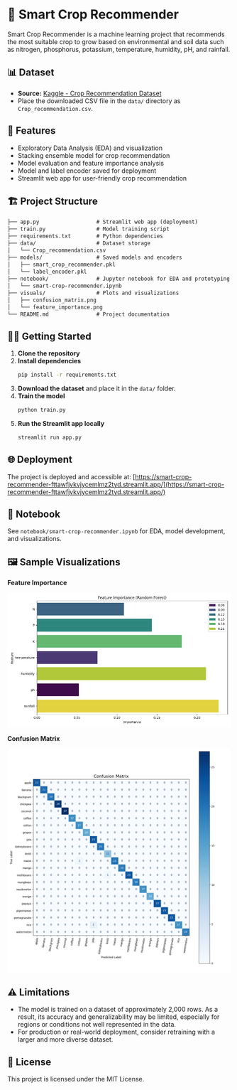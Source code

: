 # 🌱 Smart Crop Recommender

Smart Crop Recommender is a machine learning project that recommends the most suitable crop to grow based on environmental and soil data such as nitrogen, phosphorus, potassium, temperature, humidity, pH, and rainfall.

## 📊 Dataset
- **Source:** [Kaggle - Crop Recommendation Dataset](https://www.kaggle.com/datasets/atharvaingle/crop-recommendation-dataset)
- Place the downloaded CSV file in the `data/` directory as `Crop_recommendation.csv`.

## 🚀 Features
- Exploratory Data Analysis (EDA) and visualization
- Stacking ensemble model for crop recommendation
- Model evaluation and feature importance analysis
- Model and label encoder saved for deployment
- Streamlit web app for user-friendly crop recommendation

## 🏗️ Project Structure
```
├── app.py                  # Streamlit web app (deployment)
├── train.py                # Model training script
├── requirements.txt        # Python dependencies
├── data/                   # Dataset storage
│   └── Crop_recommendation.csv
├── models/                 # Saved models and encoders
│   ├── smart_crop_recommender.pkl
│   └── label_encoder.pkl
├── notebook/               # Jupyter notebook for EDA and prototyping
│   └── smart-crop-recommender.ipynb
├── visuals/                # Plots and visualizations
│   ├── confusion_matrix.png
│   └── feature_importance.png
└── README.md               # Project documentation
```

## 🏃‍♂️ Getting Started
1. **Clone the repository**
2. **Install dependencies**
   ```bash
   pip install -r requirements.txt
   ```
3. **Download the dataset** and place it in the `data/` folder.
4. **Train the model**
   ```bash
   python train.py
   ```
5. **Run the Streamlit app locally**
   ```bash
   streamlit run app.py
   ```

## 🌐 Deployment
The project is deployed and accessible at:
[https://smart-crop-recommender-fttawfjvkvjycemlmz2tyd.streamlit.app/](https://smart-crop-recommender-fttawfjvkvjycemlmz2tyd.streamlit.app/)

## 📒 Notebook
See `notebook/smart-crop-recommender.ipynb` for EDA, model development, and visualizations.

## 🖼️ Sample Visualizations

**Feature Importance**

![Feature Importance](visuals/feature_importance.png)

**Confusion Matrix**

![Confusion Matrix](visuals/confusion_matrix.png)

## ⚠️ Limitations
- The model is trained on a dataset of approximately 2,000 rows. As a result, its accuracy and generalizability may be limited, especially for regions or conditions not well represented in the data.
- For production or real-world deployment, consider retraining with a larger and more diverse dataset.

## 📄 License
This project is licensed under the MIT License.

